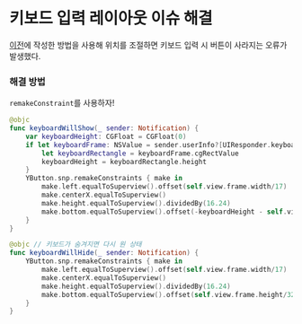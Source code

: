 # 키보드 입력 레이아웃 이슈 해결

[이전](/Swift/Programmatically/Example/ButtonYPosition/RemakeConstraint.md)에 작성한 방법을 사용해 위치를 조절하면 키보드 입력 시 버튼이 사라지는 오류가 발생했다.

### 해결 방법

`remakeConstraint`를 사용하자!

```swift
@objc
func keyboardWillShow(_ sender: Notification) {
    var keyboardHeight: CGFloat = CGFloat(0)
    if let keyboardFrame: NSValue = sender.userInfo?[UIResponder.keyboardFrameEndUserInfoKey] as? NSValue {
        let keyboardRectangle = keyboardFrame.cgRectValue
        keyboardHeight = keyboardRectangle.height
    }
    YButton.snp.remakeConstraints { make in
        make.left.equalToSuperview().offset(self.view.frame.width/17)
        make.centerX.equalToSuperview()
        make.height.equalToSuperview().dividedBy(16.24)
        make.bottom.equalToSuperview().offset(-keyboardHeight - self.view.frame.height/32.48)
    }
}
```

```swift
@objc // 키보드가 숨겨지면 다시 원 상태
func keyboardWillHide(_ sender: Notification) {
    YButton.snp.remakeConstraints { make in
        make.left.equalToSuperview().offset(self.view.frame.width/17)
        make.centerX.equalToSuperview()
        make.height.equalToSuperview().dividedBy(16.24)
        make.bottom.equalToSuperview().offset(self.view.frame.height/32.48 * -1)
    }
}
```
